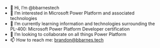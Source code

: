 - 👋 Hi, I’m @bbarnestech
- 👀 I’m interested in Microsoft Power Platform and associated technologies
- 🌱 I’m currently learning information and technologies surrounding the PL-400: Microsoft Power Platform Developer certification
- 💞️ I’m looking to collaborate on all things Power Platform
- 📫 How to reach me: brandon@bbarnes.tech

<!---
bbarnestech/bbarnestech is a ✨ special ✨ repository because its `README.md` (this file) appears on your GitHub profile.
You can click the Preview link to take a look at your changes.
--->
